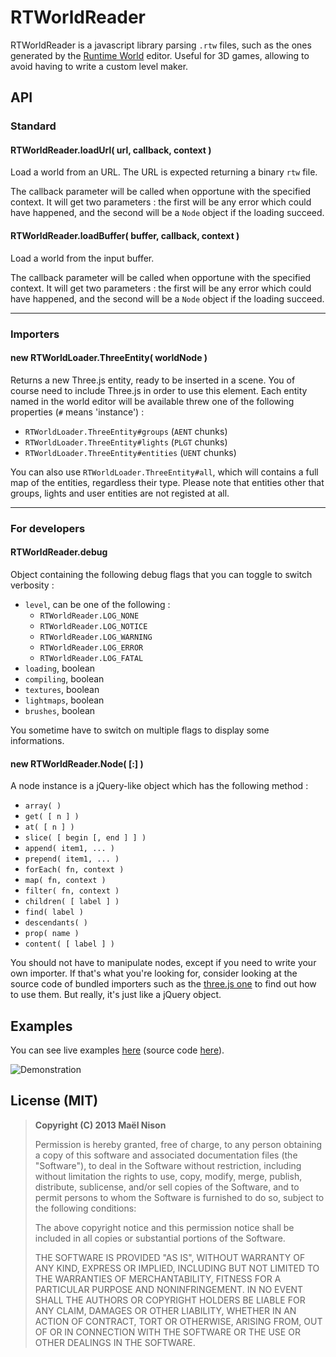 # RTWorldReader

RTWorldReader is a javascript library parsing `.rtw` files, such as the ones generated by the [Runtime World](http://runtimelegend.com/rep/rtworld/index) editor. Useful for 3D games, allowing to avoid having to write a custom level maker.

## API

### Standard

#### RTWorldReader.loadUrl( url, callback, context )

Load a world from an URL. The URL is expected returning a binary `rtw` file.

The callback parameter will be called when opportune with the specified context. It will get two parameters : the first will be any error which could have happened, and the second will be a `Node` object if the loading succeed.

#### RTWorldReader.loadBuffer( buffer, callback, context )

Load a world from the input buffer.

The callback parameter will be called when opportune with the specified context. It will get two parameters : the first will be any error which could have happened, and the second will be a `Node` object if the loading succeed.

<hr />

### Importers

#### new RTWorldLoader.ThreeEntity( worldNode )

Returns a new Three.js entity, ready to be inserted in a scene. You of course need to include Three.js in order to use this element. Each entity named in the world editor will be available threw one of the following properties (`#` means 'instance') :

- `RTWorldLoader.ThreeEntity#groups` (`AENT` chunks)
- `RTWorldLoader.ThreeEntity#lights` (`PLGT` chunks)
- `RTWorldLoader.ThreeEntity#entities` (`UENT` chunks)

You can also use `RTWorldLoader.ThreeEntity#all`, which will contains a full map of the entities, regardless their type. Please note that entities other that groups, lights and user entities are not registed at all.

<hr />

### For developers

#### RTWorldReader.debug

Object containing the following debug flags that you can toggle to switch verbosity :

  - `level`, can be one of the following :
      - `RTWorldReader.LOG_NONE`
      - `RTWorldReader.LOG_NOTICE`
      - `RTWorldReader.LOG_WARNING`
      - `RTWorldReader.LOG_ERROR`
      - `RTWorldReader.LOG_FATAL`
  - `loading`, boolean
  - `compiling`, boolean
  - `textures`, boolean
  - `lightmaps`, boolean
  - `brushes`, boolean

You sometime have to switch on multiple flags to display some informations.

#### new RTWorldReader.Node( [:] )

A node instance is a jQuery-like object which has the following method :

  * `array( )`
  * `get( [ n ] )`
  * `at( [ n ] )`
  * `slice( [ begin [, end ] ] )`
  * `append( item1, ... )`
  * `prepend( item1, ... )`
  * `forEach( fn, context )`
  * `map( fn, context )`
  * `filter( fn, context )`
  * `children( [ label ] )`
  * `find( label )`
  * `descendants( )`
  * `prop( name )`
  * `content( [ label ] )`

You should not have to manipulate nodes, except if you need to write your own importer. If that's what you're looking for, consider looking at the source code of bundled importers such as the [three.js one](https://github.com/arcanis/RTWorldReader/blob/master/sources/three.js) to find out how to use them. But really, it's just like a jQuery object.

## Examples

You can see live examples [here](http://arcanis.github.io/RTWorldReader/examples/) (source code [here](https://github.com/arcanis/RTWorldReader/blob/master/example/sources/example.js)).

![Demonstration](http://www.clipular.com/c?10640001=JDV8JImJjOLmcgfDx49dES4s0us&f=.png)

## License (MIT)

> **Copyright (C) 2013 Maël Nison**
>
> Permission is hereby granted, free of charge, to any person obtaining a copy of this software and associated documentation files (the "Software"), to deal in the Software without restriction, including without limitation the rights to use, copy, modify, merge, publish, distribute, sublicense, and/or sell copies of the Software, and to permit persons to whom the Software is furnished to do so, subject to the following conditions:
>
> The above copyright notice and this permission notice shall be included in all copies or substantial portions of the Software.
>
> THE SOFTWARE IS PROVIDED "AS IS", WITHOUT WARRANTY OF ANY KIND, EXPRESS OR IMPLIED, INCLUDING BUT NOT LIMITED TO THE WARRANTIES OF MERCHANTABILITY, FITNESS FOR A PARTICULAR PURPOSE AND NONINFRINGEMENT. IN NO EVENT SHALL THE AUTHORS OR COPYRIGHT HOLDERS BE LIABLE FOR ANY CLAIM, DAMAGES OR OTHER LIABILITY, WHETHER IN AN ACTION OF CONTRACT, TORT OR OTHERWISE, ARISING FROM, OUT OF OR IN CONNECTION WITH THE SOFTWARE OR THE USE OR OTHER DEALINGS IN THE SOFTWARE.
